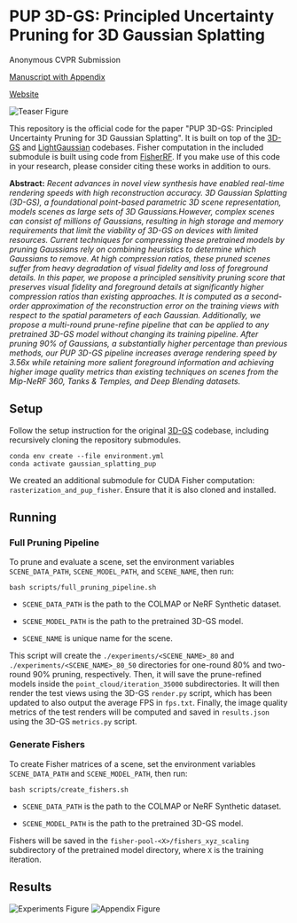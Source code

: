 # PUP 3D-GS: Principled Uncertainty Pruning for 3D Gaussian Splatting
Anonymous CVPR Submission

[Manuscript with Appendix](PUP_3D_GS_CVPR_with_Appendix.pdf)

[Website](https://cvpr2025pup3dgs.github.io/)

<img src="assets/teaser_figure.png" alt="Teaser Figure" />

This repository is the official code for the paper "PUP 3D-GS: Principled Uncertainty Pruning for 3D Gaussian Splatting". It is built on top of the [3D-GS](https://github.com/graphdeco-inria/gaussian-splatting) and [LightGaussian](https://github.com/VITA-Group/LightGaussian) codebases. Fisher computation in the included submodule is built using code from [FisherRF](https://github.com/JiangWenPL/FisherRF). If you make use of this code in your research, please consider citing these works in addition to ours.


**Abstract:** *Recent advances in novel view synthesis have enabled real-time rendering speeds with high reconstruction accuracy. 3D Gaussian Splatting (3D-GS), a foundational point-based parametric 3D scene representation, models scenes as large sets of 3D Gaussians.However, complex scenes can consist of millions of Gaussians, resulting in high storage and memory requirements that limit the viability of 3D-GS on devices with limited resources. Current techniques for compressing these pretrained models by pruning Gaussians rely on combining heuristics to determine which Gaussians to remove.  At high compression ratios, these pruned scenes suffer from heavy degradation of visual fidelity and loss of foreground details. In this paper, we propose a principled sensitivity pruning score that preserves visual fidelity and foreground details at significantly higher compression ratios than existing approaches. It is computed as a second-order approximation of the reconstruction error on the training views with respect to the spatial parameters of each Gaussian. Additionally, we propose a multi-round prune-refine pipeline that can be applied to any pretrained 3D-GS model without changing its training pipeline. After pruning 90% of Gaussians, a substantially higher percentage than previous methods, our PUP 3D-GS pipeline increases average rendering speed by 3.56x while retaining more salient foreground information and achieving higher image quality metrics than existing techniques on scenes from the Mip-NeRF 360, Tanks & Temples, and Deep Blending datasets.*

## Setup
Follow the setup instruction for the original [3D-GS](https://github.com/graphdeco-inria/gaussian-splatting) codebase, including recursively cloning the repository submodules. 

```shell
conda env create --file environment.yml
conda activate gaussian_splatting_pup
```

We created an additional submodule for CUDA Fisher computation: `rasterization_and_pup_fisher`. Ensure that it is also cloned and installed.

## Running

### Full Pruning Pipeline

To prune and evaluate a scene, set the environment variables `SCENE_DATA_PATH`, `SCENE_MODEL_PATH`, and `SCENE_NAME`, then run:

```shell
bash scripts/full_pruning_pipeline.sh
```

* `SCENE_DATA_PATH` is the path to the COLMAP or NeRF Synthetic dataset.

* `SCENE_MODEL_PATH` is the path to the pretrained 3D-GS model.

* `SCENE_NAME` is unique name for the scene.

This script will create the `./experiments/<SCENE_NAME>_80` and `./experiments/<SCENE_NAME>_80_50` directories for one-round 80% and two-round 90% pruning, respectively. Then, it will save the prune-refined models inside the `point_cloud/iteration_35000` subdirectories. It will then render the test views using the 3D-GS `render.py` script, which has been updated to also output the average FPS in `fps.txt`. Finally, the image quality metrics of the test renders will be computed and saved in `results.json` using the 3D-GS `metrics.py` script.


### Generate Fishers

To create Fisher matrices of a scene, set the environment variables `SCENE_DATA_PATH` and `SCENE_MODEL_PATH`, then run:

```shell
bash scripts/create_fishers.sh
```

* `SCENE_DATA_PATH` is the path to the COLMAP or NeRF Synthetic dataset.

* `SCENE_MODEL_PATH` is the path to the pretrained 3D-GS model.

Fishers will be saved in the `fisher-pool-<X>/fishers_xyz_scaling` subdirectory of the pretrained model directory, where `X` is the training iteration.

## Results
<img src="assets/experiments_figure.png" alt="Experiments Figure"/>
<img src="assets/appendix_figure.png" alt="Appendix Figure"/>